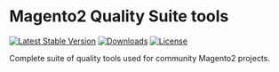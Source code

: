 Magento2 Quality Suite tools
===

[![Latest Stable Version](https://img.shields.io/packagist/v/ainnomix/magento2-quality-suite.svg?style=flat-square)](https://packagist.org/packages/ainnomix/magento2-quality-suite)
[![Downloads](https://img.shields.io/packagist/dt/ainnomix/magento2-quality-suite.svg?style=flat-square)](https://packagist.org/packages/ainnomix/magento2-quality-suite)
[![License](https://img.shields.io/packagist/l/ainnomix/magento2-quality-suite.svg?label=license&style=flat-square)](LICENSE.md)

Complete suite of quality tools used for community Magento2 projects.
